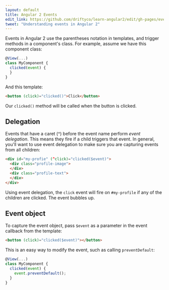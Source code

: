 ```yaml
---
layout: default
title: Angular 2 Events
edit_link: https://github.com/driftyco/learn-angular2/edit/gh-pages/events/index.md
tweet: "Understanding events in Angular 2"
---
```


Events in Angular 2 use the parentheses notation in templates, and trigger methods in a component's class. For example, assume we have this component class:

```javascript
@View(...)
class MyComponent {
  clicked(event) {
  }
}
```

And this template:

```html
<button (click)="clicked()">Click</button>
```

Our `clicked()` method will be called when the button is clicked.

## Delegation

Events that have a caret (^) before the event name perform *event delegation*. This means they fire if a child triggers that event. In general, you'll want to use event delegation to make sure you are capturing events from all children:

```html
<div id="my-profie" (^click)="clicked($event)">
  <div class="profile-image">
  </div>
  <div class="profile-text">
  </div>
</div>
```

Using event delegation, the `click` event will fire on `#my-profile` if any of the children are clicked. The event bubbles up.

## Event object

To capture the event object, pass `$event` as a parameter in the event callback from the template:

```html
<button (click)="clicked($event)"></button>
```

This is an easy way to modify the event, such as calling `preventDefault`:

```javascript
@View(...)
class MyComponent {
  clicked(event) {
    event.preventDefault();
  }
}
```
